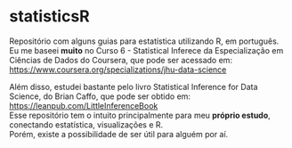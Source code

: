 # statisticsR
Repositório com alguns guias para estatística utilizando R, em português.  
Eu me baseei **muito** no Curso 6 - Statistical Inferece da Especialização em Ciências de Dados do Coursera, que pode ser acessado em: https://www.coursera.org/specializations/jhu-data-science  

Além disso, estudei bastante pelo livro Statistical Inference for Data Science, do Brian Caffo, que pode ser obtido em: https://leanpub.com/LittleInferenceBook  
Esse repositório tem o intuito principalmente para meu **próprio estudo**, conectando estatística, visualizações e R.  
Porém, existe a possibilidade de ser útil para alguém por aí. 
